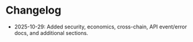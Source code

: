 # Changelog

- 2025-10-29: Added security, economics, cross-chain, API event/error docs, and additional sections.
